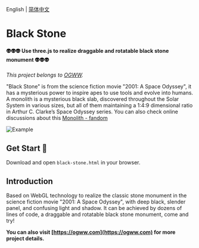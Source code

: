 English | [简体中文](./README.CN.md) 

Black Stone
========

#### 👽👽👽 Use three.js to realize draggable and rotatable black stone monument 👽👽👽 ####

*This project belongs to [OGWW](https://github.com/elliottssu/ogww).*

"Black Stone" is from the science fiction movie "2001: A Space Odyssey", it has a mysterious power to inspire apes to use tools and evolve into humans. A monolith is a mysterious black slab, discovered throughout the Solar System in various sizes, but all of them maintaining a 1:4:9 dimensional ratio in Arthur C. Clarke’s Space Odyssey series. You can also check online discussions about this
[Monolith - fandom](https://2001.fandom.com/wiki/Monolith)

![Example](./example.gif)

## Get Start 🚀
Download and open `black-stone.html` in your browser.

## Introduction
Based on WebGL technology to realize the classic stone monument in the science fiction movie "2001: A Space Odyssey", with deep black, slender panel, and confusing light and shadow. It can be achieved by dozens of lines of code, a draggable and rotatable black stone monument, come and try!

**You can also visit [https://ogww.com](https://ogww.com) for more project details.**
